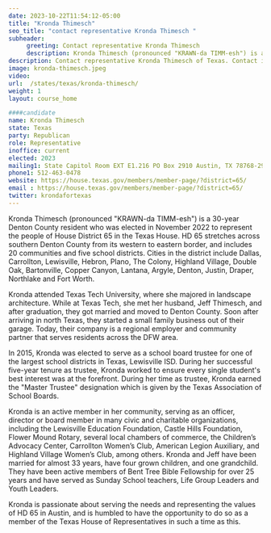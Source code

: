 ```yaml
---
date: 2023-10-22T11:54:12-05:00
title: "Kronda Thimesch"
seo_title: "contact representative Kronda Thimesch "
subheader:
     greeting: Contact representative Kronda Thimesch
     description: Kronda Thimesch (pronounced "KRAWN-da TIMM-esh") is a 30-year Denton County resident who was elected in November 2022 to represent the people of House District 65 in the Texas House. HD 65 stretches across southern Denton County from its western to eastern border, and includes 20 communities and five school districts.
description: Contact representative Kronda Thimesch of Texas. Contact information for Kronda Thimesch includes email address, phone number, and mailing address.
image: kronda-thimesch.jpeg
video:
url:  /states/texas/kronda-thimesch/
weight: 1
layout: course_home

####candidate
name: Kronda Thimesch
state: Texas
party: Republican
role: Representative
inoffice: current
elected: 2023
mailing1: State Capitol Room EXT E1.216 PO Box 2910 Austin, TX 78768-2910
phone1: 512-463-0478
website: https://house.texas.gov/members/member-page/?district=65/
email : https://house.texas.gov/members/member-page/?district=65/
twitter: krondafortexas
---
```


Kronda Thimesch (pronounced "KRAWN-da TIMM-esh") is a 30-year Denton County resident who was elected in November 2022 to represent the people of House District 65 in the Texas House. HD 65 stretches across southern Denton County from its western to eastern border, and includes 20 communities and five school districts. Cities in the district include Dallas, Carrollton, Lewisville, Hebron, Plano, The Colony, Highland Village, Double Oak, Bartonville, Copper Canyon, Lantana, Argyle, Denton, Justin, Draper, Northlake and Fort Worth.

Kronda attended Texas Tech University, where she majored in landscape architecture. While at Texas Tech, she met her husband, Jeff Thimesch, and after graduation, they got married and moved to Denton County. Soon after arriving in north Texas, they started a small family business out of their garage. Today, their company is a regional employer and community partner that serves residents across the DFW area.

In 2015, Kronda was elected to serve as a school board trustee for one of the largest school districts in Texas, Lewisville ISD. During her successful five-year tenure as trustee, Kronda worked to ensure every single student's best interest was at the forefront. During her time as trustee, Kronda earned the "Master Trustee" designation which is given by the Texas Association of School Boards.

Kronda is an active member in her community, serving as an officer, director or board member in many civic and charitable organizations, including the Lewisville Education Foundation, Castle Hills Foundation, Flower Mound Rotary, several local chambers of commerce, the Children’s Advocacy Center, Carrollton Women’s Club, American Legion Auxiliary, and Highland Village Women’s Club, among others. Kronda and Jeff have been married for almost 33 years, have four grown children, and one grandchild. They have been active members of Bent Tree Bible Fellowship for over 25 years and have served as Sunday School teachers, Life Group Leaders and Youth Leaders.

Kronda is passionate about serving the needs and representing the values of HD 65 in Austin, and is humbled to have the opportunity to do so as a member of the Texas House of Representatives in such a time as this.
